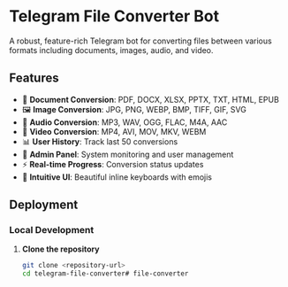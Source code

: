 # Telegram File Converter Bot

A robust, feature-rich Telegram bot for converting files between various formats including documents, images, audio, and video.

## Features

- 📄 **Document Conversion**: PDF, DOCX, XLSX, PPTX, TXT, HTML, EPUB
- 🖼️ **Image Conversion**: JPG, PNG, WEBP, BMP, TIFF, GIF, SVG
- 🎵 **Audio Conversion**: MP3, WAV, OGG, FLAC, M4A, AAC
- 🎥 **Video Conversion**: MP4, AVI, MOV, MKV, WEBM
- 📊 **User History**: Track last 50 conversions
- 👑 **Admin Panel**: System monitoring and user management
- ⚡ **Real-time Progress**: Conversion status updates
- 🎯 **Intuitive UI**: Beautiful inline keyboards with emojis

## Deployment

### Local Development

1. **Clone the repository**
   ```bash
   git clone <repository-url>
   cd telegram-file-converter#   f i l e - c o n v e r t e r 
 
 